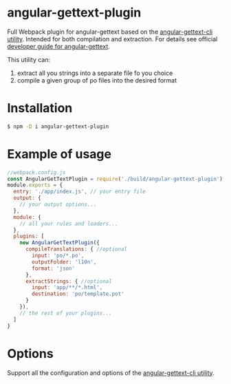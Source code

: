 # angular-gettext-plugin
Full Webpack plugin for angular-gettext based on the [angular-gettext-cli utility](https://github.com/huston007/angular-gettext-cli). Intended for both compilation and extraction. For details see official [developer guide for angular-gettext](https://angular-gettext.rocketeer.be/dev-guide/).

This utility can:
1. extract all you strings into a separate file fo you choice
2. compile a given group of po files into the desired format

# Installation
```bash
$ npm -D i angular-gettext-plugin
```

# Example of usage
```javascript
//webpack.config.js
const AngularGetTextPlugin = require('./build/angular-gettext-plugin');
module.exports = {
  entry: './app/index.js', // your entry file
  output: {
    // your output options...
  },
  module: {
    // all your rules and loaders...
  },
  plugins: [
    new AngularGetTextPlugin({
      compileTranslations: { //optional
        input: 'po/*.po',
        outputFolder: 'l10n',
        format: 'json'
      },
      extractStrings: { //optional
        input: 'app/**/*.html',
        destination: 'po/template.pot'
      }
    }),
    // the rest of your plugins...
  ]
}
```

# Options
Support all the configuration and options of the [angular-gettext-cli utility](https://github.com/huston007/angular-gettext-cli).
